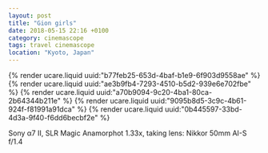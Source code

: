 ```yaml
---
layout: post
title: "Gion girls"
date: 2018-05-15 22:16 +0100
category: cinemascope
tags: travel cinemascope
location: "Kyoto, Japan"
---
```


{% render ucare.liquid uuid:"b77feb25-653d-4baf-b1e9-6f903d9558ae" %}
{% render ucare.liquid uuid:"ae3b9fb4-7293-4510-b5d2-939e6e702fbe" %}
{% render ucare.liquid uuid:"a70b9094-9c20-4ba1-80ca-2b64344b211e" %}
{% render ucare.liquid uuid:"9095b8d5-3c9c-4b61-924f-f81991a91dca" %}
{% render ucare.liquid uuid:"0b445597-33bd-4d3a-9f40-f6dd6becbf2e" %}

Sony α7 II, SLR Magic Anamorphot 1.33x, taking lens: Nikkor 50mm AI-S f/1.4